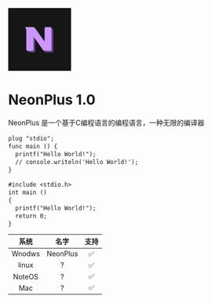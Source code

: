 <picture>
  <source media="(prefers-color-scheme: dark)" srcset="Neon-plus-logo.svg">
  <img src="Neon-plus-logo.svg" alt="NeonLang-Logo" height="128">
</picture>

# NeonPlus 1.0

NeonPlus 是一个基于C编程语言的编程语言，一种无限的编译器

```
plug "stdio";
func main () {
  printf("Hello World!");
  // console.writeln('Hello World!');
}
```
```
#include <stdio.h>
int main ()
{
  printf("Hello World!");
  return 0;
}
```




| 系统 | 名字 | 支持 | 
|:--:|:--:|:--:|
| Wnodws | NeonPlus | ✅ |
| linux | ? | ✅ |
| NoteOS | ? | ✅ |
| Mac | ? | ✅ |

